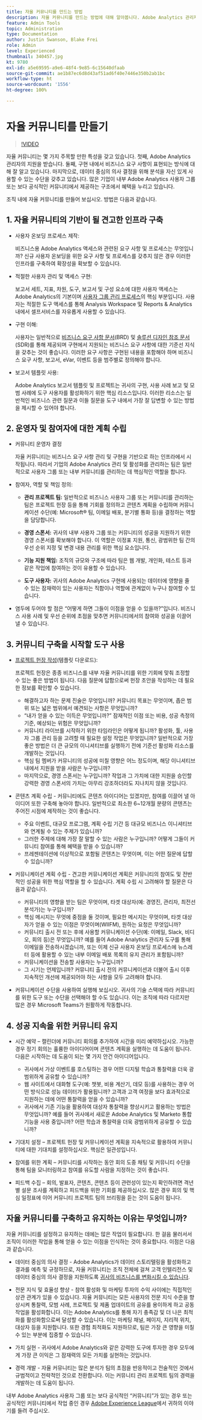 ```yaml
---
title: 자율 커뮤니티를 만드는 방법
description: 자율 커뮤니티를 만드는 방법에 대해 알아봅니다. Adobe Analytics 관리자가 지원하는 자율 커뮤니티는 구현 내에서 비즈니스 요구 사항이 표현되는 방식에 대해 잘 알고 있으며, 데이터 중심의 의사 결정을 위해 분석을 자신 있게 사용할 수 있는 수단을 갖추고 있습니다.
feature: Admin Tools
topic: Administration
type: Documentation
author: Justin Swanson, Blake Frei
role: Admin
level: Experienced
thumbnail: 340457.jpg
kt: 9780
exl-id: a5e69595-a9e6-48f4-9e85-6c15640dfaab
source-git-commit: ae1b87ec6d8d43af51ad6f40e7446e350b2ab1bc
workflow-type: ht
source-wordcount: '1556'
ht-degree: 100%

---
```


# 자율 커뮤니티를 만들기

>[!VIDEO](https://video.tv.adobe.com/v/340457/?quality=12&learn=on)

자율 커뮤니티는 몇 가지 주목할 만한 특성을 갖고 있습니다. 첫째, Adobe Analytics 관리자의 지원을 받습니다. 둘째, 구현 내에서 비즈니스 요구 사항이 표현되는 방식에 대해 잘 알고 있습니다. 마지막으로, 데이터 중심의 의사 결정을 위해 분석을 자신 있게 사용할 수 있는 수단을 갖추고 있습니다. 많은 기업이 내부 Adobe Analytics 사용자 그룹 또는 보다 공식적인 커뮤니티에서 제공하는 구조에서 혜택을 누리고 있습니다.

조직 내에 자율 커뮤니티를 만들어 보십시오. 방법은 다음과 같습니다.

## 1. 자율 커뮤니티의 기반이 될 견고한 인프라 구축

* 사용자 온보딩 프로세스 제작:

   비즈니스용 Adobe Analytics 액세스와 관련된 요구 사항 및 프로세스는 무엇입니까? 신규 사용자 온보딩을 위한 요구 사항 및 프로세스를 갖추지 않은 경우 이러한 인프라를 구축하여 확장성을 확보할 수 있습니다.

* 적절한 사용자 관리 및 액세스 구현:

   보고서 세트, 지표, 차원, 도구, 보고서 및 구성 요소에 대한 사용자 액세스는 Adobe Analytics의 기본이며 [사용자 그룹 관리 프로세스](https://experienceleague.adobe.com/docs/analytics/admin/admin-console/home.html?lang=ko-KR)의 핵심 부분입니다. 사용자는 적절한 도구 액세스를 통해 Analysis Workspace 및 Reports &amp; Analytics 내에서 셀프서비스를 자유롭게 사용할 수 있습니다.

* 구현 이해:

   사용자는 일반적으로 [비즈니스 요구 사항 문서](https://experienceleague.adobe.com/docs/analytics-learn/tutorials/implementation/implementation-basics/creating-a-business-requirements-document.html?lang=ko-KR)(BRD) 및 [솔루션 디자인 참조 문서](https://experienceleague.adobe.com/docs/analytics-learn/tutorials/implementation/implementation-basics/creating-and-maintaining-an-sdr.html?lang=ko-KR)(SDR)를 통해 제공되며 구현에서 지원되는 비즈니스 요구 사항에 대한 기준선 지식을 갖추는 것이 좋습니다. 이러한 요구 사항은 구현된 내용을 포함해야 하며 비즈니스 요구 사항, 보고서, eVar, 이벤트 등을 범주별로 정의해야 합니다.

* 보고서 템플릿 사용:

   Adobe Analytics 보고서 템플릿 및 프로젝트는 귀사의 구현, 사용 사례 보고 및 모범 사례에 도구 사용자를 활성화하기 위한 핵심 리소스입니다. 이러한 리소스는 일반적인 비즈니스 관련 질문과 이들 질문을 도구 내에서 가장 잘 답변할 수 있는 방법을 제시할 수 있어야 합니다.

## 2. 운영자 및 참여자에 대한 계획 수립

* 커뮤니티 운영자 결정

   자율 커뮤니티는 비즈니스 요구 사항 관리 및 구현을 기반으로 하는 인프라에서 시작됩니다. 따라서 기업의 Adobe Analytics 관리 및 활성화를 관리하는 팀은 일반적으로 사용자 그룹 또는 내부 커뮤니티를 관리하는 데 핵심적인 역할을 합니다.

* 참여자, 역할 및 책임 정의:

   * **관리 프로젝트 팀:** 일반적으로 비즈니스 사용자 그룹 또는 커뮤니티를 관리하는 팀은 프로젝트 헌장 등을 통해 기회를 정의하고 콘텐츠 계획을 수립하며 커뮤니케이션 수단(예: Microsoft® 팀, 이메일 배포, 분기별 통화 등)을 결정하는 역할을 담당합니다.

   * **경영 스폰서:** 귀사의 내부 사용자 그룹 또는 커뮤니티의 성공을 지원하기 위한 경영 스폰서를 확보해야 합니다. 이 역할은 이정표 지원, 통신, 광범위한 팀 간의 우선 순위 지정 및 변경 내용 관리를 위한 핵심 요소입니다.

   * **기능 지원 책임:** 조직의 규모와 구조에 따라 팀은 웹 개발, 개인화, 테스트 등과 같은 작업에 참여하는 것이 유용할 수 있습니다.

   * **도구 사용자:** 귀사의 Adobe Analytics 구현에 사용되는 데이터에 영향을 줄 수 있는 잠재력이 있는 사용자는 직함이나 역할에 관계없이 누구나 참여할 수 있습니다.

* 염두에 두어야 할 점은 “어떻게 하면 그들이 이점을 얻을 수 있을까?”입니다. 비즈니스 사용 사례 및 우선 순위에 초점을 맞추면 커뮤니티에서의 참여와 성공을 이끌어낼 수 있습니다.

## 3. 커뮤니티 구축을 시작할 도구 사용

* [프로젝트 헌장 작성](assets/Adobe-Analytics-Empowered-Community-Project-Charter-Template.pptx)(템플릿 다운로드):

   프로젝트 헌장은 종종 비즈니스를 내부 자율 커뮤니티를 위한 기회에 맞춰 조정할 수 있는 좋은 방법이 됩니다. 다음 질문에 답함으로써 헌장 초안을 작성하는 데 필요한 정보를 확인할 수 있습니다.

   * 해결하고자 하는 문제 진술은 무엇입니까? 커뮤니티 목표는 무엇이며, 좁은 범위 또는 넓은 범위에서 예견되는 사항은 무엇입니까?
   * “내가 얻을 수 있는 이득은 무엇입니까?” 잠재적인 이점 또는 비용, 성공 측정의 기준, 예상되는 위험은 무엇입니까?
   * 커뮤니티 라이브를 시작하기 위한 타임라인은 어떻게 됩니까? 활성화, 툴, 사용자 그룹 관리 등을 고려할 때 필요한 설정 작업은 무엇입니까? 일반적으로 가장 좋은 방법은 더 큰 규모의 이니셔티브를 실행하기 전에 기준선 활성화 리소스를 개발하는 것입니다.
   * 핵심 팀 멤버가 커뮤니티의 성공에 미칠 영향은 어느 정도이며, 해당 이니셔티브 내에서 지원을 받을 사람은 누구입니까?
   * 마지막으로, 경영 스폰서는 누구입니까? 작업과 그 가치에 대한 지원을 승인할 강력한 경영 스폰서의 가치는 아무리 강조하더라도 지나치지 않을 것입니다.

* 콘텐츠 계획 수립 - 커뮤니티에도 콘텐츠 아이디어는 있겠지만, 참여를 이끌어 낼 아이디어 또한 구축해 놓아야 합니다. 일반적으로 최소한 6~12개월 분량의 콘텐츠는 주어진 시점에 제작하는 것이 좋습니다.

   * 주요 이벤트, 대규모 프로그램, 계획 수립 기간 등 대규모 비즈니스 이니셔티브와 연계될 수 있는 주제가 있습니까?
   * 그러한 주제에 대해 가장 잘 말할 수 있는 사람은 누구입니까? 어떻게 그들이 커뮤니티 참여를 통해 혜택을 받을 수 있습니까?
   * 프레젠테이션에 이상적으로 포함될 콘텐츠는 무엇이며, 이는 어떤 질문에 답할 수 있습니까?

* 커뮤니케이션 계획 수립 - 견고한 커뮤니케이션 계획은 커뮤니티의 참여도 및 전반적인 성공을 위한 핵심 역할을 할 수 있습니다. 계획 수립 시 고려해야 할 질문은 다음과 같습니다.

   * 커뮤니티의 영향을 받는 팀은 무엇이며, 타겟 대상자(예: 경영진, 관리자, 최전선 분석가)는 누구입니까?
   * 핵심 메시지는 무엇에 중점을 둘 것이며, 필요한 메시지는 무엇이며, 타겟 대상자가 얻을 수 있는 이점은 무엇이며(WIIFM), 원하는 요청은 무엇입니까?
   * 커뮤니티 출시 전 또는 후에 사용할 커뮤니케이션 수단(예: 이메일, Slack, 비디오, 회의 등)은 무엇입니까? 예를 들어 Adobe Analytics 관리자 도구를 통해 이메일을 전송하시겠습니까, 또는 이제 신규 사용자 온보딩 프로세스에 뉴스레터 등에 활용할 수 있는 내부 이메일 배포 목록의 유지 관리가 포함됩니까?
   * 커뮤니케이션을 전송할 사용자는 누구입니까?
   * 그 시기는 언제입니까? 커뮤니티 출시 전의 커뮤니케이션과 더불어 출시 이후 지속적인 개선에 제공되어야 하는 사항을 모두 고려해야 합니다.

* 커뮤니케이션 수단을 사용하여 실행해 보십시오. 귀사의 기술 스택에 따라 커뮤니티를 위한 도구 또는 수단을 선택해야 할 수도 있습니다. 이는 조직에 따라 다르지만 많은 경우 Microsoft Teams가 원활하게 작동합니다.

## 4. 성공 지속을 위한 커뮤니티 유지

* 시간 예약 – 캘린더에 커뮤니티 회의를 추가하여 시간을 미리 예약하십시오. 가능한 경우 정기 회의는 훌륭한 아이디어이며 콘텐츠 계획을 실행하는 데 도움이 됩니다. 다음은 시작하는 데 도움이 되는 몇 가지 안건 아이디어입니다.

   * 귀사에서 가상 이벤트를 호스팅하는 경우 어떤 디지털 학습과 통찰력을 더욱 광범위하게 공유할 수 있습니까?
   * 웹 사이트에서 대화형 도구(예: 챗봇, 비용 계산기, 데모 등)를 사용하는 경우 어떤 방식으로 성능 데이터가 활용됩니까? 고객과 고객 여정을 보다 효과적으로 지원하는 데에 어떤 통찰력을 얻을 수 있습니까?
   * 귀사에서 기존 기능을 활용하여 대상자 통찰력을 향상시키고 활용하는 방법은 무엇입니까? 예를 들어 귀사에서 새로운 Adobe Analytics 및 Marketo 통합 기능을 사용 중입니까? 어떤 학습과 통찰력을 더욱 광범위하게 공유할 수 있습니까?

* 기대치 설정 – 프로젝트 헌장 및 커뮤니케이션 계획을 지속적으로 활용하여 커뮤니티에 대한 기대치를 설정하십시오. 핵심은 일관성입니다.
* 참여를 위한 계획 – 커뮤니티를 시작하는 동안 회의 도중 채팅 및 커뮤니티 수단을 통해 팀을 모니터링하고 참여를 유도할 사람을 지정하는 것이 좋습니다.
* 피드백 수집 – 회의, 발표자, 콘텐츠, 콘텐츠 등이 관련성이 있는지 확인하려면 격년별 설문 조사를 계획하고 피드백을 위한 기회를 제공하십시오. 많은 경우 회의 및 핵심 일정표에 이어 커뮤니티 프로젝트 팀의 브리핑을 듣는 것이 도움이 됩니다.

## 자율 커뮤니티를 구축하고 유지하는 이유는 무엇입니까?

자율 커뮤니티를 설정하고 유지하는 데에는 많은 작업이 필요합니다. 한 걸음 물러서서 조직이 이러한 작업을 통해 얻을 수 있는 이점을 인식하는 것이 중요합니다. 이점은 다음과 같습니다.

* 데이터 중심의 의사 결정 - Adobe Analytics가 데이터 스토리텔링을 활성화하고 결과를 예측 및 규정하므로, 자율 커뮤니티는 조직 전체에 걸쳐 고객 인텔리전스 및 데이터 중심의 의사 결정을 지원하도록 [귀사의 비즈니스를 변화시킬 수 있습니다](https://experienceleague.adobe.com/docs/analytics-learn/tutorials/intro-to-analytics/what-can-aa-do-for-me/how-adobe-analysis-workspace-can-change-your-business.html?lang=ko-KR).

* 전문 지식 및 효율성 향상 - 참여 활성화 및 마케팅 투자의 수익 사이에는 직접적인 상관 관계가 있을 수 있습니다. 자율 커뮤니티는 모든 사용자의 전문 지식 수준을 향상시켜 통찰력, 모범 사례, 프로젝트 및 제품 업데이트의 공유를 용이하게 하고 공동 작업을 활성화합니다. 이는 Adobe Analytics를 통해 자기 충족감 및 더 나은 최적화를 활성화함으로써 달성할 수 있습니다. 이는 마케팅 채널, 페이지, 지리적 위치, 대상자 등을 지원합니다. 또한 경험 최적화도 지원하므로, 팀은 가장 큰 영향을 미칠 수 있는 부분에 집중할 수 있습니다.

* 가치 실현 - 귀사에서 Adobe Analytics와 같은 강력한 도구에 투자한 경우 모두에게 가장 큰 이익은 그 잠재력의 모든 가치를 실현하는 것입니다.

* 경력 개발 - 자율 커뮤니티는 많은 분석가 팀의 초점을 반응적이고 전술적인 것에서 규범적이고 전략적인 것으로 전환합니다. 이는 커뮤니티 관리 프로젝트 팀의 경력을 개발하는 데 도움이 됩니다.

내부 Adobe Analytics 사용자 그룹 또는 보다 공식적인 “커뮤니티”가 있는 경우 또는 공식적인 커뮤니티에서 작업 중인 경우 [Adobe Experience League](https://experienceleaguecommunities.adobe.com/t5/adobe-analytics-discussions/bd-p/adobe-analytics-discussions)에서 귀하의 이야기를 들려 주십시오.
